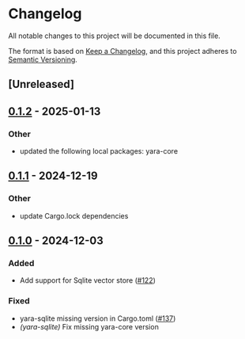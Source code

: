 # Changelog

All notable changes to this project will be documented in this file.

The format is based on [Keep a Changelog](https://keepachangelog.com/en/1.0.0/),
and this project adheres to [Semantic Versioning](https://semver.org/spec/v2.0.0.html).

## [Unreleased]

## [0.1.2](https://github.com/hivemindanthony/yara/compare/yara-sqlite-v0.1.1...yara-sqlite-v0.1.2) - 2025-01-13

### Other

- updated the following local packages: yara-core

## [0.1.1](https://github.com/hivemindanthony/yara/compare/yara-sqlite-v0.1.0...yara-sqlite-v0.1.1) - 2024-12-19

### Other

- update Cargo.lock dependencies

## [0.1.0](https://github.com/hivemindanthony/yara/releases/tag/yara-sqlite-v0.1.0) - 2024-12-03

### Added

- Add support for Sqlite vector store ([#122](https://github.com/hivemindanthony/yara/pull/122))

### Fixed

- yara-sqlite missing version in Cargo.toml ([#137](https://github.com/hivemindanthony/yara/pull/137))
- *(yara-sqlite)* Fix missing yara-core version
